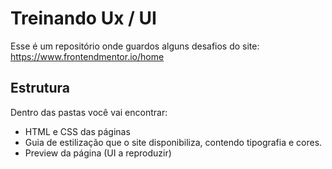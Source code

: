 # Treinando Ux / UI

Esse é um repositório onde guardos alguns desafios do site: https://www.frontendmentor.io/home

## Estrutura

Dentro das pastas você vai encontrar:

- HTML e CSS das páginas
- Guia de estilização que o site disponibiliza, contendo tipografia e cores.
- Preview da página (UI a reproduzir)
